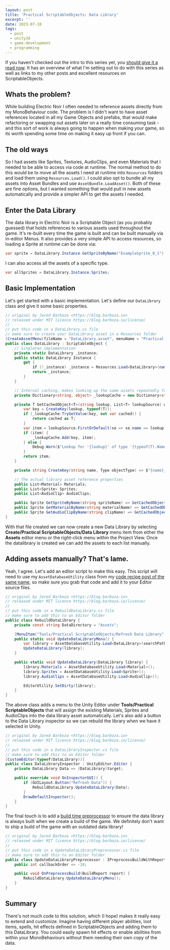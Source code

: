 ```yaml
---
layout: post
title: 'Practical ScriptableObjects: Data Library'
excerpt: ''
date: 2023-07-10
tags:
  - post
  - unity3d
  - game-development
  - programming
---
```


If you haven't checked out the intro to this series yet, you [should give it a read now](/post/practical-scriptableobjects). It has an overview of what I'm setting out to do with this series as well as links to my other posts and excellent resources on ScriptableObjects.

## Whats the problem?

While building Electric Noir I often needed to reference assets directly from my MonoBehaviour code. The problem is I didn't want to have asset references located in all my Game Objects and prefabs, that would make refactoring or swapping out assets later on a really time consuming task - and this sort of work is always going to happen when making your game, so its worth spending some time on making it easy up front if you can.

## The old ways

So I had assets like Sprites, Textures, AudioClips, and even Materials that I needed to be able to access via code at runtime. The normal method to do this would be to move all the assets I need at runtime into `Resources` folders and load them using `Resources.Load()`. I could also opt to bundle all my assets into Asset Bundles and use `AssetBundle.LoadAsset()`. Both of these are fine options, but I wanted something that would pull in new assets automatically and provide a simpler API to get the assets I needed.

## Enter the Data Library

The data library in Electric Noir is a Scriptable Object (as you probably guessed) that holds references to various assets used throughout the game. It's re-built every time the game is built and can be built manually via in-editor Menus. It also provides a very simple API to access resources, so loading a Sprite at runtime can be done via:

```csharp
var sprite = DataLibrary.Instance.GetSpriteByName("ExampleSprite_0_1");
```

I can also access all the assets of a specific type.

```csharp
var allSprites = DataLibrary.Instance.Sprites;
```

## Basic Implementation

Let's get started with a basic implementation. Let's define our `DataLibrary` class and give it some basic properties.

```csharp
// original by Jared Barboza <https://blog.barboza.io>
// released under MIT licence https://blog.barboza.io/license/
//
// put this code in a DataLibrary.cs file
// make sure to create your DataLibrary asset in a Resources folder
[CreateAssetMenu(fileName = "DataLibrary.asset", menuName = "Practical ScriptableObjects/Data Library", order = 0)]
public class DataLibrary : ScriptableObject {
    // Singleton implementation
    private static DataLibrary _instance;
    public static DataLibrary Instance {
        get {
            if (!_instance) _instance = Resources.Load<DataLibrary>(nameof(DataLibrary));
            return _instance;
        }
    }

    // Internal caching, makes looking up the same assets repeatedly faster
    private Dictionary<string, object> _lookupCache = new Dictionary<string, object>();

    private T GetCachedObject<T>(string lookup, List<T> lookupSource) where T : UnityEngine.Object {
        var key = CreateKey(lookup, typeof(T));
        if (_lookupCache.TryGetValue(key, out var cached)) {
            return cached as T;
        }
        var item = lookupSource.FirstOrDefault(se => se.name == lookup);
        if (item) {
            _lookupCache.Add(key, item);
        } else {
            Debug.Warn($"Lookup for '{lookup}' of type '{typeof(T).Name}' failed. The library will return a default value. This may cause unwanted behaviour.", this);
        }
        return item;
    }

    private string CreateKey(string name, Type objectType) => $"{name}_{objectType.ToString()}";

    // The actual library asset reference properties
    public List<Material> Materials;
    public List<Sprite> Sprites;
    public List<AudioClip> AudioClips;

    public Sprite GetSpriteByName(string spriteName) => GetCachedObject(spriteName, Sprites);
    public Sprite GetMaterialByName(string materialName) => GetCachedObject(materialName, Materials);
    public Sprite GetAudioClipByName(string clipName) => GetCachedObject(clipName, AudioClips);
}
```

With that file created we can now create a new Data Library by selecting **Create/Practical ScriptableObjects/Data Library** menu item from either the **Assets** editor menu or the right-click menu within the Project View. Once the datalibrary is created we can add the assets to each list manually.

## Adding assets manually? That's lame.

Yeah, I agree. Let's add an editor script to make this easy. This script will need to use my `AssetDatabaseUtility` class from my [code recipe post of the same name](/post/Code-Recipe-AssetDatabaseUtility/), so make sure you grab that code and add it to your Editor source files.

```csharp
// original by Jared Barboza <https://blog.barboza.io>
// released under MIT licence https://blog.barboza.io/license/
//
// put this code in a RebuildDataLibrary.cs file
// make sure to add this to an Editor folder
public class RebuildDataLibrary {
    private const string DataDirectory = "Assets";

    [MenuItem("Tools/Practical ScriptableObjects/Refresh Data Library")]
    public static void UpdateDataLibraryMenu() {
        var library = AssetDatabaseUtility.Load<DataLibrary>(searchPaths: DataDirectory).First();
        UpdateDataLibrary(library);
    }

    public static void UpdateDataLibrary(DataLibrary library) {
        library.Materials = AssetDatabaseUtility.Load<Material>();
        library.Sprites = AssetDatabaseUtility.Load<Sprite>();
        library.AudioClips = AssetDatabaseUtility.Load<AudioClip>();

        EditorUtility.SetDirty(library);
    }
}
```

The above class adds a menu to the Unity Editor under **Tools/Practical ScriptableObjects** that will assign the existing Materials, Sprites and AudioClips into the data library asset automatically. Let's also add a button to the Data Library inspector so we can rebuild the library when we have it selected in Unity.

```csharp
// original by Jared Barboza <https://blog.barboza.io>
// released under MIT licence https://blog.barboza.io/license/
//
// put this code in a DataLibraryInspector.cs file
// make sure to add this to an Editor folder
[CustomEditor(typeof(DataLibrary))]
public class DataLibraryInspector : UnityEditor.Editor {
    private DataLibrary Data => (DataLibrary)target;

    public override void OnInspectorGUI() {
        if (GUILayout.Button("Refresh Data")) {
            RebuildDataLibrary.UpdateDataLibrary(Data);
        }
        DrawDefaultInspector();
    }
}
```

The final touch is to add a [build time preprocessor](https://docs.unity3d.com/ScriptReference/Build.IPreprocessBuildWithReport.OnPreprocessBuild.html) to ensure the data library is always built when we create a build of the game. We definitely don't want to ship a build of the game with an outdated data library!

```csharp
// original by Jared Barboza <https://blog.barboza.io>
// released under MIT licence https://blog.barboza.io/license/
//
// put this code in a UpdateDataLibraryPreprocessor.cs file
// make sure to add this to an Editor folder
public class UpdateDataLibraryPreprocessor : IPreprocessBuildWithReport {
    public int callbackOrder => -10;

    public void OnPreprocessBuild(BuildReport report) {
        RebuildDataLibrary.UpdateDataLibraryMenu();
    }
}
```

## Summary

There's not much code to this solution, which (I hope) makes it really easy to extend and customize. Imagine having different player abilities, loot items, spells, hit effects defined in ScriptableObjects and adding them to this DataLibrary. You could easily spawn hit effects or enable abilities from within your MonoBehaviours without them needing their own copy of the data.

